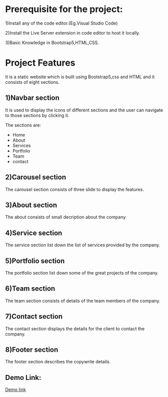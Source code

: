 # Prerequisite for the project:

1)Install any of the code editor.(Eg.Visual Studio Code)

2)Install the Live Server extension in code editor to host it locally.

3)Basic Knowledge in Bootstrap5,HTML,CSS.

# Project Features

It is a static website which is built using Bootstrap5,css and HTML and it consists of eight sections.

## 1)Navbar section

It is used to display the icons of different sections and the user can navigate to those sections by clicking it.

The sections are:
- Home
- About
- Services
- Portfolio
- Team
- contact

## 2)Carousel section

The carousel section consists of three slide to display the features.

## 3)About section

The about consists of small decription about the company.

## 4)Service section

The service section list down the list of services provided by the company.

## 5)Portfolio section

The portfolio section list down some of the great projects of the company.

## 6)Team section

The team section consists of details of the team members of the company.

## 7)Contact section

The contact section displays the details for the client to contact the company.

## 8)Footer section

The footer section describes the copywrite details.


## Demo Link:

[Demo link](https://drive.google.com/file/d/1OrgwrT2_shSjjKvGIcvSb9b5BqaQmMSj/view?usp=drivesdk)
